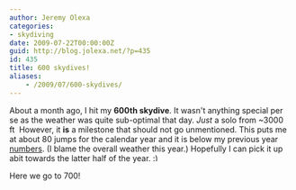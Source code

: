 ```yaml
---
author: Jeremy Olexa
categories:
- skydiving
date: 2009-07-22T00:00:00Z
guid: http://blog.jolexa.net/?p=435
id: 435
title: 600 skydives!
aliases:
    - /2009/07/600-skydives/
---
```


About a month ago, I hit my **600th skydive**. It wasn't anything special per se as the weather was quite sub-optimal that day. *Just* a solo from ~3000 ft  However, it **is** a milestone that should not go unmentioned. This puts me at about 80 jumps for the calendar year and it is below my previous year [numbers][1]. (I blame the overall weather this year.) Hopefully I can pick it up abit towards the latter half of the year. <img src="http://blog.jolexa.net/wp-includes/images/smilies/simple-smile.png" alt=":)" class="wp-smiley" style="height: 1em; max-height: 1em;" />

Here we go to 700!

 [1]: http://blog.jolexa.net/2008/09/28/200-skydives-in-08-so-far/